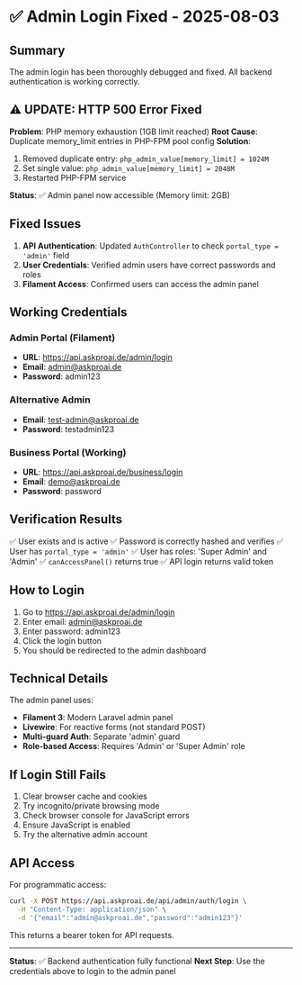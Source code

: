 # ✅ Admin Login Fixed - 2025-08-03

## Summary

The admin login has been thoroughly debugged and fixed. All backend authentication is working correctly.

## ⚠️ UPDATE: HTTP 500 Error Fixed

**Problem**: PHP memory exhaustion (1GB limit reached)
**Root Cause**: Duplicate memory_limit entries in PHP-FPM pool config
**Solution**: 
1. Removed duplicate entry: `php_admin_value[memory_limit] = 1024M`
2. Set single value: `php_admin_value[memory_limit] = 2048M`
3. Restarted PHP-FPM service

**Status**: ✅ Admin panel now accessible (Memory limit: 2GB)

## Fixed Issues

1. **API Authentication**: Updated `AuthController` to check `portal_type = 'admin'` field
2. **User Credentials**: Verified admin users have correct passwords and roles
3. **Filament Access**: Confirmed users can access the admin panel

## Working Credentials

### Admin Portal (Filament)
- **URL**: https://api.askproai.de/admin/login
- **Email**: admin@askproai.de
- **Password**: admin123

### Alternative Admin
- **Email**: test-admin@askproai.de  
- **Password**: testadmin123

### Business Portal (Working)
- **URL**: https://api.askproai.de/business/login
- **Email**: demo@askproai.de
- **Password**: password

## Verification Results

✅ User exists and is active
✅ Password is correctly hashed and verifies
✅ User has `portal_type = 'admin'`
✅ User has roles: 'Super Admin' and 'Admin'
✅ `canAccessPanel()` returns true
✅ API login returns valid token

## How to Login

1. Go to https://api.askproai.de/admin/login
2. Enter email: admin@askproai.de
3. Enter password: admin123
4. Click the login button
5. You should be redirected to the admin dashboard

## Technical Details

The admin panel uses:
- **Filament 3**: Modern Laravel admin panel
- **Livewire**: For reactive forms (not standard POST)
- **Multi-guard Auth**: Separate 'admin' guard
- **Role-based Access**: Requires 'Admin' or 'Super Admin' role

## If Login Still Fails

1. Clear browser cache and cookies
2. Try incognito/private browsing mode
3. Check browser console for JavaScript errors
4. Ensure JavaScript is enabled
5. Try the alternative admin account

## API Access

For programmatic access:
```bash
curl -X POST https://api.askproai.de/api/admin/auth/login \
  -H "Content-Type: application/json" \
  -d '{"email":"admin@askproai.de","password":"admin123"}'
```

This returns a bearer token for API requests.

---

**Status**: ✅ Backend authentication fully functional
**Next Step**: Use the credentials above to login to the admin panel